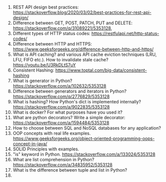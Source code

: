 1. REST API design best practices: https://stackoverflow.blog/2020/03/02/best-practices-for-rest-api-design/
2. Difference between GET, POST, PATCH, PUT and DELETE: https://stackoverflow.com/q/31089221/5353128, 
3. Different types of HTTP status codes: https://restfulapi.net/http-status-codes/
4. Difference between HTTP and HTTPS: https://www.geeksforgeeks.org/difference-between-http-and-https/
5. What is API caching? and various API cache eviction techniques (LRU, LFU, FIFO etc.). How to invalidate stale cache? https://youtu.be/U3RkDLtS7uY
6. Consistent Hashing: https://www.toptal.com/big-data/consistent-hashing
7. What is generator in Python?  https://stackoverflow.com/a/102632/5353128
8. Difference between generators and iterators in Python? https://stackoverflow.com/q/2776829/5353128
9. What is hashing? How Python's dict is implemented internally? https://stackoverflow.com/a/9022835/5353128
10. What is docker? For what purposes have you used it?
11. What are python decorators? Write a simple decorator: https://stackoverflow.com/a/1594484/5353128
12. How to choose between SQL and NoSQL databases for any application?
13. OOP concepts with real life examples. https://www.geeksforgeeks.org/object-oriented-programming-oops-concept-in-java/
14. SOLID Principles with examples.
15. "is" keyword in Python. https://stackoverflow.com/a/133024/5353128
16. What are list comprehension in Python? https://stackoverflow.com/a/34835952/5353128
17. What is the difference between tuple and list in Python?
18. 
